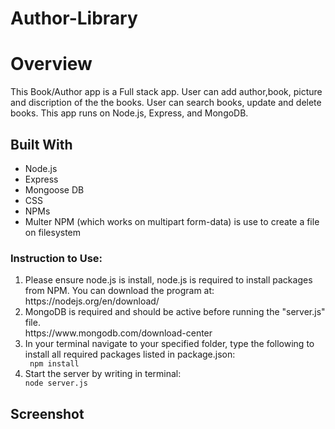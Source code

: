 # Author-Library

<h1>Overview</h1>
<p>
This Book/Author app is a Full stack app. User can add author,book, picture and discription of the the books. User can search books, update and delete books. This app runs on Node.js, Express, and MongoDB. 
</p>

<h2>Built With</h2>
<ul>
<li>Node.js</li>
<li>Express</li>
<li>Mongoose DB</li>
<li>CSS</li>
<li>NPMs</li>
<li>Multer NPM (which works on multipart form-data) is use to create a file on filesystem</li>
</ul>

<h3>Instruction to Use:</h3>
<ol>
<li>Please ensure node.js is install, node.js is required to install packages from NPM. You can download the program at:</li>
https://nodejs.org/en/download/

<li>MongoDB is required and should be active before running the "server.js" file.</li>
https://www.mongodb.com/download-center

<li>In your terminal navigate to your specified folder, type the following to install all required packages listed in package.json:</li>
<code> npm install</code>

<li>Start the server by writing in terminal:</li>
<code>node server.js</code>
</ol>

<h2> Screenshot </h2>
<div align="center">
    
</div>
